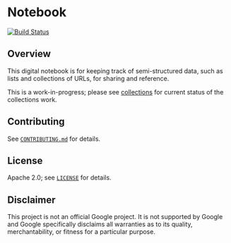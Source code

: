 # Notebook

[![Build Status][travis-badge]][travis-url]

[travis-badge]: https://travis-ci.org/mbrukman/notebook.svg?branch=master
[travis-url]: https://travis-ci.org/mbrukman/notebook

## Overview

This digital notebook is for keeping track of semi-structured data, such as
lists and collections of URLs, for sharing and reference.

This is a work-in-progress; please see [collections](collections/#readme) for
current status of the collections work.

## Contributing

See [`CONTRIBUTING.md`](CONTRIBUTING.md) for details.

## License

Apache 2.0; see [`LICENSE`](LICENSE) for details.

## Disclaimer

This project is not an official Google project. It is not supported by Google
and Google specifically disclaims all warranties as to its quality,
merchantability, or fitness for a particular purpose.
